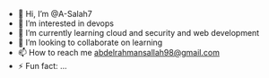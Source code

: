 - 👋 Hi, I’m @A-Salah7
- 👀 I’m interested in devops
- 🌱 I’m currently learning cloud and security and web development
- 💞️ I’m looking to collaborate on learning
- 📫 How to reach me abdelrahmansallah98@gmail.com
- ⚡ Fun fact: ...

<!---
A-Salah7/A-Salah7 is a ✨ special ✨ repository because its `README.md` (this file) appears on your GitHub profile.
You can click the Preview link to take a look at your changes.
--->
